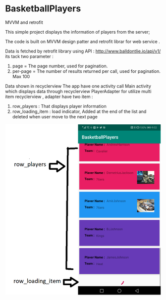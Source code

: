 # BasketballPlayers
MVVM and retrofit

This simple project displays the information of players from the server;

The code is built on MVVM design patter and retrofit librar for web service .

Data is fetched by retrofit library using API : http://www.balldontlie.io/api/v1/
its tack two parameter : 
1. page  = The page number, used for pagination.
2. per-page = The number of results returned per call, used for pagination. Max 100

Data shown in recyclerview 
The app have one activity call Main activity which displays data through recyclerview 
PlayerAdapter for utilize multi item recyclerview , adapter have two item :
1. row_players : That displays player information 
2. row_loading_item :  load indicator, Added at the end of the list and deleted when user move to the next page

![APP](https://github.com/AbdallahMustafaQasem/BasketballPlayers/blob/master/app/src/main/res/drawable-v24/capture.PNG?raw=true)

